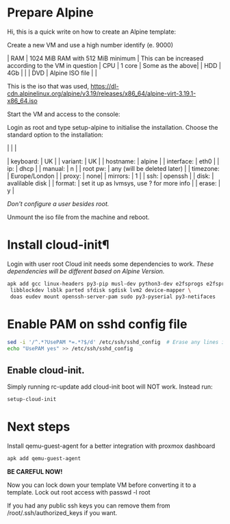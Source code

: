# Prepare Alpine

Hi, this is a quick write on how to create an Alpine template:


Create a new VM and use a high number identify (e. 9000)

  | RAM | 1024 MiB RAM with 512 MiB minimum |  This can be increased according to the VM in question
  | CPU | 1 core  | Some as the above|
  | HDD | 4Gb   | |
  | DVD | Alpine ISO file  | |

This is the iso that was used,  https://dl-cdn.alpinelinux.org/alpine/v3.19/releases/x86_64/alpine-virt-3.19.1-x86_64.iso


Start the VM and access to the console:

Login as root and type setup-alpine to initialise the installation. Choose the standard option to the installation:

|    | |

| keyboard: | UK |
| variant: | UK |
| hostname: | alpine |
| interface: | eth0 |
| ip: | dhcp |
| manual: | n |
| root pw: | any (will be deleted later) |
| timezone: | Europe/London |
| proxy: | none|
| mirrors: | 1 |
| ssh: | openssh |
| disk: | avalilable disk |
| format: | set it up as lvmsys, use ? for more info |
| erase: | y |

<i>Don't configure a user besides root.</i>

Unmount the iso file from the machine and reboot.

# Install cloud-init¶

Login with user root
Cloud init needs some dependencies to work.
<i>These dependencies will be different based on Alpine Version.</i>

```bash
apk add gcc linux-headers py3-pip musl-dev python3-dev e2fsprogs e2fsprogs-extra cloud-init \
 libblockdev lsblk parted sfdisk sgdisk lvm2 device-mapper \
 doas eudev mount openssh-server-pam sudo py3-pyserial py3-netifaces
```


# Enable PAM on sshd config file

```bash
sed -i '/^.*?UsePAM *=.*?$/d' /etc/ssh/sshd_config  # Erase any lines in the config that match the pattern, just to make sure. It was commented out in my install by default. I didn't run this.
echo "UsePAM yes" >> /etc/ssh/sshd_config
```

## Enable cloud-init.

Simply running rc-update add cloud-init boot will NOT work. Instead run:

```bash
setup-cloud-init
```


# Next steps

Install qemu-guest-agent for a better integration with proxmox dashboard

```bash
apk add qemu-guest-agent
```

<b>BE CAREFUL NOW!</b>

Now you can lock down your template VM before converting it to a template. Lock out root access with passwd -l root

If you had any public ssh keys you can remove them from /root/.ssh/authorized_keys if you want.
